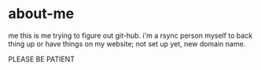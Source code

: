 # about-me
me
this is me trying to figure out git-hub.
i'm a rsync person myself to back thing up or have things on my website; not set up yet, new domain name.

PLEASE BE PATIENT
